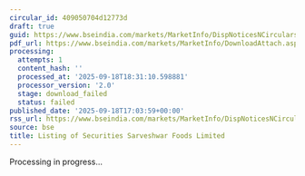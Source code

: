 ```yaml
---
circular_id: 409050704d12773d
draft: true
guid: https://www.bseindia.com/markets/MarketInfo/DispNoticesNCirculars.aspx?Noticeid={1B991710-E37E-4048-BCC4-2E69C73E93A2}&noticeno=20250918-63&dt=09/18/2025&icount=63&totcount=63&flag=0
pdf_url: https://www.bseindia.com/markets/MarketInfo/DownloadAttach.aspx?id=20250918-63&attachedId=
processing:
  attempts: 1
  content_hash: ''
  processed_at: '2025-09-18T18:31:10.598881'
  processor_version: '2.0'
  stage: download_failed
  status: failed
published_date: '2025-09-18T17:03:59+00:00'
rss_url: https://www.bseindia.com/markets/MarketInfo/DispNoticesNCirculars.aspx?Noticeid={1B991710-E37E-4048-BCC4-2E69C73E93A2}&noticeno=20250918-63&dt=09/18/2025&icount=63&totcount=63&flag=0
source: bse
title: Listing of Securities Sarveshwar Foods Limited
---
```


Processing in progress...